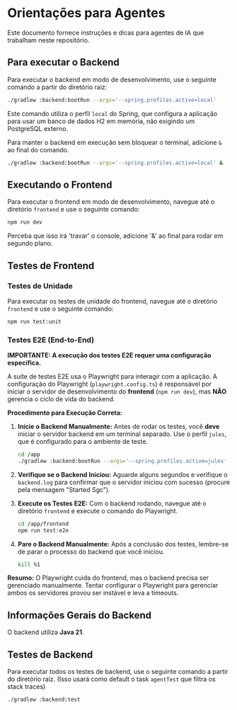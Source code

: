 # Orientações para Agentes

Este documento fornece instruções e dicas para agentes de IA que trabalham neste repositório.

## Para executar o Backend

Para executar o backend em modo de desenvolvimento, use o seguinte comando a partir do diretório raiz:

```bash
./gradlew :backend:bootRun --args='--spring.profiles.active=local'
```

Este comando utiliza o perfil `local` do Spring, que configura a aplicação para usar um banco de dados H2 em memória,
não exigindo um PostgreSQL externo.

Para manter o backend em execução sem bloquear o terminal, adicione `&` ao final do comando.

```bash
./gradlew :backend:bootRun --args='--spring.profiles.active=local' &
```

## Executando o Frontend

Para executar o frontend em modo de desenvolvimento, navegue até o diretório `frontend` e use o seguinte comando:

```bash
npm run dev
```

Perceba que isso irá 'travar' o console, adicione '&' ao final para rodar em segundo plano.

## Testes de Frontend

### Testes de Unidade

Para executar os testes de unidade do frontend, navegue até o diretório `frontend` e use o seguinte comando:

```bash
npm run test:unit
```

### Testes E2E (End-to-End)

**IMPORTANTE: A execução dos testes E2E requer uma configuração específica.**

A suíte de testes E2E usa o Playwright para interagir com a aplicação. A configuração do Playwright (`playwright.config.ts`) é responsável por iniciar o servidor de desenvolvimento do **frontend** (`npm run dev`), mas **NÃO** gerencia o ciclo de vida do backend.

**Procedimento para Execução Correta:**

1.  **Inicie o Backend Manualmente:** Antes de rodar os testes, você **deve** iniciar o servidor backend em um terminal separado. Use o perfil `jules`, que é configurado para o ambiente de teste.

    ```bash
    cd /app
    ./gradlew :backend:bootRun --args='--spring.profiles.active=jules' > backend.log 2>&1 &
    ```

2.  **Verifique se o Backend Iniciou:** Aguarde alguns segundos e verifique o `backend.log` para confirmar que o servidor iniciou com sucesso (procure pela mensagem "Started Sgc").

3.  **Execute os Testes E2E:** Com o backend rodando, navegue até o diretório `frontend` e execute o comando do Playwright.

    ```bash
    cd /app/frontend
    npm run test:e2e
    ```

4.  **Pare o Backend Manualmente:** Após a conclusão dos testes, lembre-se de parar o processo do backend que você iniciou.

    ```bash
    kill %1
    ```

**Resumo:** O Playwright cuida do frontend, mas o backend precisa ser gerenciado manualmente. Tentar configurar o Playwright para gerenciar ambos os servidores provou ser instável e leva a timeouts.

## Informações Gerais do Backend

O backend utiliza **Java 21**.

## Testes de Backend

Para executar todos os testes de backend, use o seguinte comando a partir do diretório raiz. (Isso usará como default o task `agentTest` que filtra os stack traces)  

```bash
./gradlew :backend:test
```
